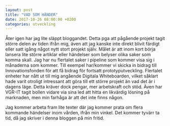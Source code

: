 ```yaml
---
layout: post
title: "VAD SOM HÄNDER"
date: 2017-10-26 08:00:00 +0200
categories: utveckling
---
```

Åter igen har jag lite släppt bloggandet. Detta pga att pågående projekt tagit större delen av tiden ifrån mig, även att jag kanske inte direkt blivit färdigt eller satt igång något nytt stort projekt själv. Målet är att inom kort börja lansera lite större artiklar eller händelser som belyser olika saker som komma skall. Jag har nu flertalet saker i pipeline som kommer visa sig i månaderna som kommer. Till exempel har/kommer vi skicka in bidrag till Innovationsfonden för att få bidrag för fortsatt prototyputveckling. Flertalet enheter har nått ut till mig angående Digitala Whiteboarden, vilket såklart hade varit otroligt intressant att göra till ett större projekt än vad det är i dagens läge. Detta kräver dock pengar, mer arbetskraft och stöd. Även har VGR-IT tagit bollen vidare via sina led att hitta en likvärdig lösning på marknaden, men min farhåga är att det inte finns någon.

Jag kommer arbeta fram lite texter där jag kommer prata om flera kommande händelser inom vården, ifrån min vinkel. Det kommer tyvärr ta tid, då jag skriver i denna bloggen på min fritid.